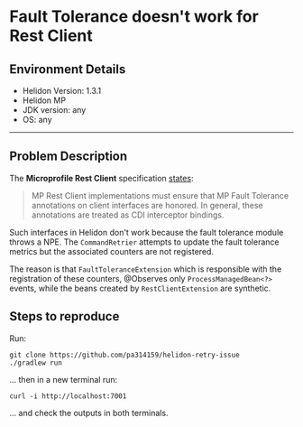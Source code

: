 # Fault Tolerance doesn't work for Rest Client

## Environment Details
* Helidon Version: 1.3.1
* Helidon MP
* JDK version: any
* OS: any

----------

## Problem Description
The __Microprofile Rest Client__ specification [states](https://download.eclipse.org/microprofile/microprofile-rest-client-1.3.3/microprofile-rest-client-1.3.3.html#_microprofile_fault_tolerance):

> MP Rest Client implementations must ensure that MP Fault Tolerance annotations on client interfaces are honored. In general, these annotations are treated as CDI interceptor bindings.

Such interfaces in Helidon don't work because the fault tolerance module throws a NPE. The `CommandRetrier` attempts to update the fault tolerance metrics but the associated counters are not registered.

The reason is that `FaultToleranceExtension` which is responsible with the registration of these counters, @Observes only `ProcessManagedBean<?>` events, while the beans created by `RestClientExtension` are synthetic.

## Steps to reproduce

Run:

	git clone https://github.com/pa314159/helidon-retry-issue
	./gradlew run

... then in a new terminal run:

	curl -i http://localhost:7001

... and check the outputs in both terminals.

